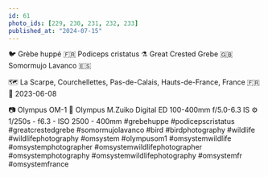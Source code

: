 ```yaml
---
id: 61
photo_ids: [229, 230, 231, 232, 233]
published_at: "2024-07-15"
---
```

🐦 
Grèbe huppé 🇫🇷
Podiceps cristatus ⚗️
Great Crested Grebe 🇬🇧
Somormujo Lavanco 🇪🇸

🗺️ La Scarpe, Courchellettes, Pas-de-Calais, Hauts-de-France, France 🇫🇷
📅 2023-06-08

📷 Olympus OM-1
🔭 Olympus M.Zuiko Digital ED 100-400mm f/5.0-6.3 IS
⚙️ 1/250s - f6.3 - ISO 2500 - 400mm
#grebehuppe #podicepscristatus #greatcrestedgrebe #somormujolavanco #bird #birdphotography #wildlife #wildlifephotography #omsystem #olympusom1 #omsystemwildlife #omsystemphotographer #omsystemwildlifephotographer #omsystemphotography #omsystemwildlifephotography #omsystemfr #omsystemfrance